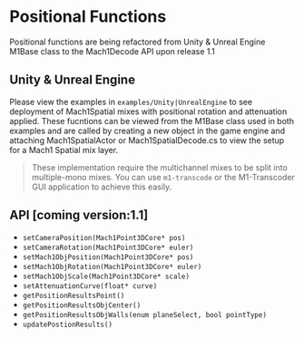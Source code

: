 # Positional Functions

<aside class="notice">Positional functions are being refactored from Unity & Unreal Engine M1Base class to the Mach1Decode API upon release 1.1</aside>

## Unity & Unreal Engine

Please view the examples in `examples/Unity|UnrealEngine` to see deployment of Mach1Spatial mixes with positional rotation and attenuation applied. These fucntions can be viewed from the M1Base class used in both examples and are called by creating a new object in the game engine and attaching Mach1SpatialActor or Mach1SpatialDecode.cs to view the setup for a Mach1 Spatial mix layer. 

> These implementation require the multichannel mixes to be split into multiple-mono mixes. You can use `m1-transcode` or the M1-Transcoder GUI application to achieve this easily. 

## API [coming version:1.1]

 - `setCameraPosition(Mach1Point3DCore* pos)` 
 - `setCameraRotation(Mach1Point3DCore* euler)`
 - `setMach1ObjPosition(Mach1Point3DCore* pos)`
 - `setMach1ObjRotation(Mach1Point3DCore* euler)`
 - `setMach1ObjScale(Mach1Point3DCore* scale)`
 - `setAttenuationCurve(float* curve)`
 - `getPositionResultsPoint()`
 - `getPositionResultsObjCenter()`
 - `getPositionResultsObjWalls(enum planeSelect, bool pointType)`
 - `updatePostionResults()`